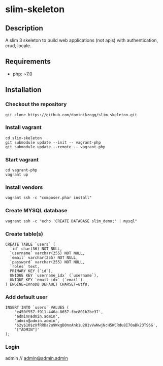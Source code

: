 # slim-skeleton

## Description

A slim 3 skeleton to build web applications (not apis) with authentication, crud, locale.

## Requirements

 * php: ~7.0

## Installation

### Checkout the repository

```{.sh}
git clone https://github.com/dominikzogg/slim-skeleton.git
```

### Install vagrant

```{.sh}
cd slim-skeleton
git submodule update --init -- vagrant-php
git submodule update --remote -- vagrant-php
```

### Start vagrant

```{.sh}
cd vagrant-php
vagrant up
```

### Install vendors

```{.sh}
vagrant ssh -c "composer.phar install"
```

### Create MYSQL database

```{.sh}
vagrant ssh -c "echo 'CREATE DATABASE slim_demo;' | mysql"
```

### Create table(s)

```{.sql}
CREATE TABLE `users` (
  `id` char(36) NOT NULL,
  `username` varchar(255) NOT NULL,
  `email` varchar(255) NOT NULL,
  `password` varchar(255) NOT NULL,
  `roles` text,
  PRIMARY KEY (`id`),
  UNIQUE KEY `username_idx` (`username`),
  UNIQUE KEY `email_idx` (`email`)
) ENGINE=InnoDB DEFAULT CHARSET=utf8;
```

### Add default user

```{.sql}
INSERT INTO `users` VALUES (
    'e450f557-f911-446a-8657-fbc801b2be37',
    'admin@admin.admin',
    'admin@admin.admin',
    '$2y$10$zXfRRDa2u9WxgB0noAnk1u281vVwNwjNcH5WCRdu8I70aBk23TS6G',
    '["ADMIN"]'
);
```

### Login

admin // admin@admin.admin
